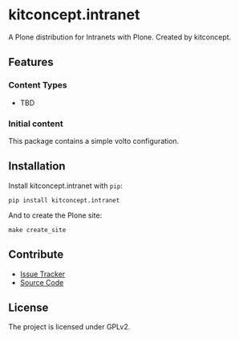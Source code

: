 # kitconcept.intranet

A Plone distribution for Intranets with Plone. Created by kitconcept.

## Features

### Content Types

- TBD

### Initial content

This package contains a simple volto configuration.

Installation
------------

Install kitconcept.intranet with `pip`:

```shell
pip install kitconcept.intranet
```
And to create the Plone site:

```shell
make create_site
```

## Contribute

- [Issue Tracker](https://github.com/kitconcept/kitconcept.intranet/issues)
- [Source Code](https://github.com/kitconcept/kitconcept.intranet/)

## License

The project is licensed under GPLv2.
